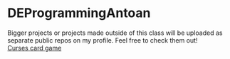 # DEProgrammingAntoan
Bigger projects or projects made outside of this class will be uploaded as separate public repos on my profile. Feel free to check them out!  
[Curses card game](https://github.com/AntoanNikolov/Curses_Card_Game)
